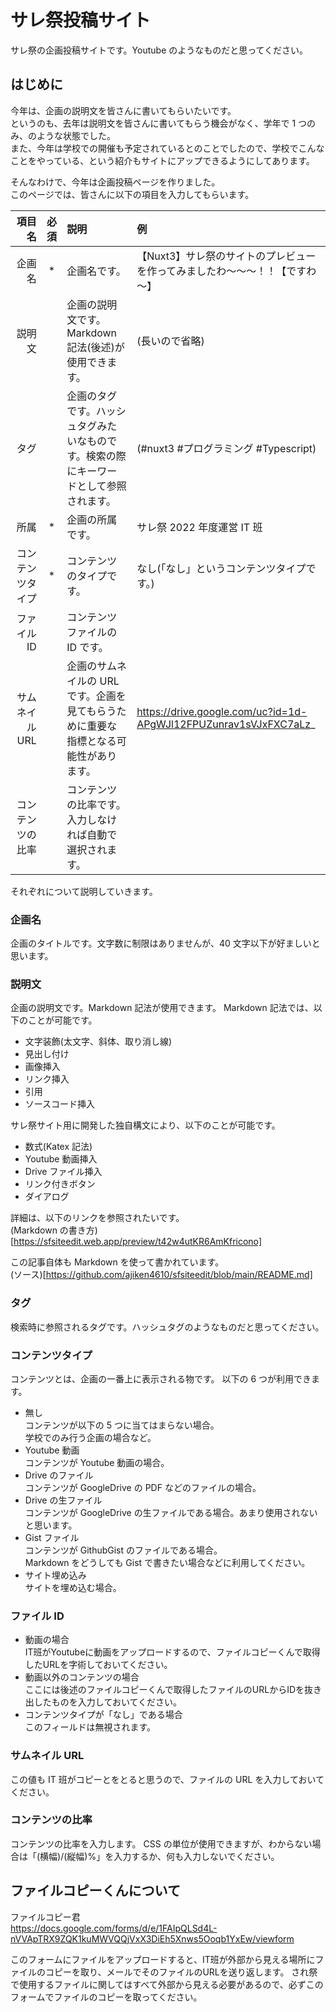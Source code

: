 # サレ祭投稿サイト

サレ祭の企画投稿サイトです。Youtube のようなものだと思ってください。

## はじめに

今年は、企画の説明文を皆さんに書いてもらいたいです。  
というのも、去年は説明文を皆さんに書いてもらう機会がなく、学年で 1 つのみ、のような状態でした。  
また、今年は学校での開催も予定されているとのことでしたので、学校でこんなことをやっている、という紹介もサイトにアップできるようにしてあります。

そんなわけで、今年は企画投稿ページを作りました。  
このページでは、皆さんに以下の項目を入力してもらいます。

|           項目名 | 必須 | 説明                                                                                   | 例                                                                          |
| ---------------: | :--: | :------------------------------------------------------------------------------------- | :-------------------------------------------------------------------------- |
|           企画名 |  \*  | 企画名です。                                                                           | 【Nuxt3】サレ祭のサイトのプレビューを作ってみましたわ～～～！！【ですわ～】 |
|           説明文 |      | 企画の説明文です。Markdown 記法(後述)が使用できます。                                  | (長いので省略)                                                              |
|             タグ |      | 企画のタグです。ハッシュタグみたいなものです。検索の際にキーワードとして参照されます。 | (#nuxt3 #プログラミング #Typescript)                                        |
|             所属 |  \*  | 企画の所属です。                                                                       | サレ祭 2022 年度運営 IT 班                                                  |
| コンテンツタイプ |  \*  | コンテンツのタイプです。                                                               | なし(「なし」というコンテンツタイプです。)                                  |
|      ファイル ID |      | コンテンツファイルの ID です。                                                         |
|   サムネイル URL |      | 企画のサムネイルの URL です。企画を見てもらうために重要な指標となる可能性があります。  | https://drive.google.com/uc?id=1d-APgWJl12FPUZunrav1sVJxFXC7aLz_            |
| コンテンツの比率 |      | コンテンツの比率です。入力しなければ自動で選択されます。                               |

それぞれについて説明していきます。

### 企画名

企画のタイトルです。文字数に制限はありませんが、40 文字以下が好ましいと思います。

### 説明文

企画の説明文です。Markdown 記法が使用できます。
Markdown 記法では、以下のことが可能です。

- 文字装飾(太文字、斜体、取り消し線)
- 見出し付け
- 画像挿入
- リンク挿入
- 引用
- ソースコード挿入

サレ祭サイト用に開発した独自構文により、以下のことが可能です。

- 数式(Katex 記法)
- Youtube 動画挿入
- Drive ファイル挿入
- リンク付きボタン
- ダイアログ

詳細は、以下のリンクを参照されたいです。  
(Markdown の書き方)[https://sfsiteedit.web.app/preview/t42w4utKR6AmKfricono]

この記事自体も Markdown を使って書かれています。  
(ソース)[https://github.com/ajiken4610/sfsiteedit/blob/main/README.md]

### タグ

検索時に参照されるタグです。ハッシュタグのようなものだと思ってください。

### コンテンツタイプ

コンテンツとは、企画の一番上に表示される物です。
以下の 6 つが利用できます。

- 無し  
  コンテンツが以下の 5 つに当てはまらない場合。  
  学校でのみ行う企画の場合など。
- Youtube 動画  
  コンテンツが Youtube 動画の場合。
- Drive のファイル  
  コンテンツが GoogleDrive の PDF などのファイルの場合。
- Drive の生ファイル  
  コンテンツが GoogleDrive の生ファイルである場合。あまり使用されないと思います。
- Gist ファイル  
  コンテンツが GithubGist のファイルである場合。  
  Markdown をどうしても Gist で書きたい場合などに利用してください。
- サイト埋め込み  
  サイトを埋め込む場合。

### ファイル ID
- 動画の場合  
  IT班がYoutubeに動画をアップロードするので、ファイルコピーくんで取得したURLを字術しておいてください。
- 動画以外のコンテンツの場合  
  ここには後述のファイルコピーくんで取得したファイルのURLからIDを抜き出したものを入力しておいてください。
- コンテンツタイプが「なし」である場合  
  このフィールドは無視されます。

### サムネイル URL

この値も IT 班がコピーとをとると思うので、ファイルの URL を入力しておいてください。  

### コンテンツの比率

コンテンツの比率を入力します。
CSS の単位が使用できますが、わからない場合は「(横幅)/(縦幅)%」を入力するか、何も入力しないでください。

## ファイルコピーくんについて
ファイルコピー君  
https://docs.google.com/forms/d/e/1FAIpQLSd4L-nVVApTRX9ZQK1kuMWVQQjVxX3DiEh5Xnws5Ooqb1YxEw/viewform

このフォームにファイルをアップロードすると、IT班が外部から見える場所にファイルのコピーを取り、メールでそのファイルのURLを送り返します。
され祭で使用するファイルに関してはすべて外部から見える必要があるので、必ずこのフォームでファイルのコピーを取ってください。